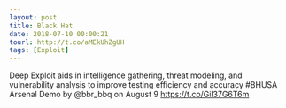 ```yaml
---
layout: post
title: Black Hat
date: 2018-07-10 00:00:21
tourl: http://t.co/aMEkUhZgUH
tags: [Exploit]
---
```

Deep Exploit aids in intelligence gathering, threat modeling, and vulnerability analysis to improve testing efficiency and accuracy #BHUSA Arsenal Demo by @bbr_bbq on August 9 https://t.co/Gil37G6T6m